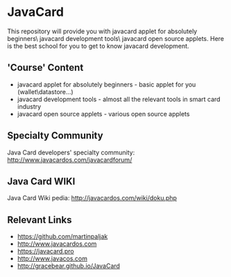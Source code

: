 # JavaCard
This repository will provide you with javacard applet for absolutely beginners\ javacard development tools\ javacard open source applets. 
Here is the best school for you to get to know javacard development.

## 'Course' Content
 * javacard applet for absolutely beginners - basic applet for you (wallet\datastore...)
 * javacard development tools - almost all the relevant tools in smart card industry
 * javacard open source applets - various open source applets
 
## Specialty Community
Java Card developers' specialty community: http://www.javacardos.com/javacardforum/ 

## Java Card WIKI
Java Card Wiki pedia: http://javacardos.com/wiki/doku.php

## Relevant Links
* https://github.com/martinpaljak
* http://www.javacardos.com
* https://javacard.pro
* http://www.javacos.com
* http://gracebear.github.io/JavaCard



